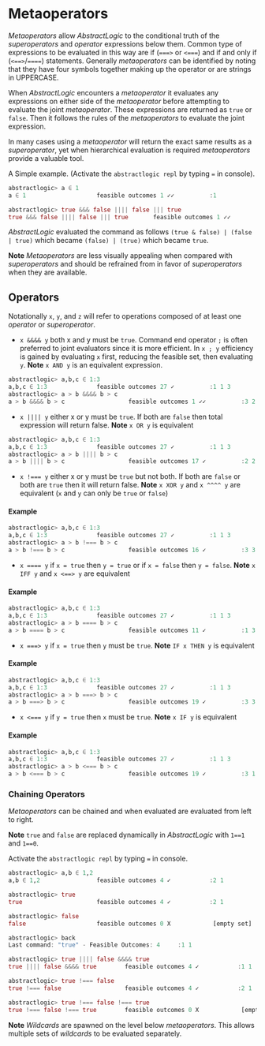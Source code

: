 # Metaoperators

*Metaoperators* allow *AbstractLogic* to the conditional truth of the *superoperators* and *operator* expressions below them. Common type of expressions to be evaluated in this way are if (`===>` or `<===`) and if and only if (`<==>`/`====`) statements. Generally *metaoperators* can be identified by noting that they have four symbols together making up the operator or are strings in UPPERCASE.

When *AbstractLogic* encounters a *metaoperator* it evaluates any expressions on either side of the *metaoperator* before attempting to evaluate the joint *metaoperator*. These expressions are returned as `true` or `false`. Then it follows the rules of the *metaoperators* to evaluate the joint expression.

In many cases using a *metaoperator* will return the exact same results as a *superoperator*, yet when hierarchical evaluation is required *metaoperators* provide a valuable tool.

A Simple example. (Activate the `abstractlogic repl` by typing `=` in console).
```julia
abstractlogic> a ∈ 1
a ∈ 1                    feasible outcomes 1 ✓✓          :1

abstractlogic> true &&& false |||| false ||| true
true &&& false |||| false ||| true       feasible outcomes 1 ✓✓          :1
```
*AbstractLogic* evaluated the command as follows `(true & false) | (false | true)` which became `(false) | (true)` which became `true`.

**Note** *Metaoperators* are less visually appealing when compared with *superoperators* and should be refrained from in favor of *superoperators* when they are available.

## Operators
Notationally `x`, `y`, and `z` will refer to operations composed of at least
one *operator* or *superoperator*.

* `x &&&& y` both x and y must be `true`. Command end operator `;` is often preferred to joint evaluators since it is more efficient. In `x ; y` efficiency is gained by evaluating `x` first, reducing the feasible set, then evaluating `y`.
**Note** `x AND y` is an equivalent expression.
```julia
abstractlogic> a,b,c ∈ 1:3
a,b,c ∈ 1:3              feasible outcomes 27 ✓          :1 1 3
abstractlogic> a > b &&&& b > c
a > b &&&& b > c                  feasible outcomes 1 ✓✓          :3 2 1
```

* `x |||| y` either x or y must be `true`. If both are `false` then total expression will return false.
**Note** `x OR y` is equivalent
```julia
abstractlogic> a,b,c ∈ 1:3
a,b,c ∈ 1:3              feasible outcomes 27 ✓          :1 1 3
abstractlogic> a > b |||| b > c
a > b |||| b > c                  feasible outcomes 17 ✓          :2 2 1
```

* `x !=== y` either x or y must be `true` but not both. If both are `false` or both are `true` then it will return false.
**Note** `x XOR y` and `x ^^^^ y` are equivalent (`x` and `y` can only be `true` or `false`)
#### Example
```julia
abstractlogic> a,b,c ∈ 1:3
a,b,c ∈ 1:3              feasible outcomes 27 ✓          :1 1 3
abstractlogic> a > b !=== b > c
a > b !=== b > c                  feasible outcomes 16 ✓          :3 3 2
```

* `x ==== y` if `x = true` then `y = true` or if `x = false` then `y = false`.
**Note** `x IFF y` and `x <==> y` are equivalent
#### Example
```julia
abstractlogic> a,b,c ∈ 1:3
a,b,c ∈ 1:3              feasible outcomes 27 ✓          :1 1 3
abstractlogic> a > b ==== b > c
a > b ==== b > c                  feasible outcomes 11 ✓          :1 3 3
```

* `x ===> y` if `x = true` then `y` must be `true`.
**Note** `IF x THEN y` is equivalent
#### Example
```julia
abstractlogic> a,b,c ∈ 1:3
a,b,c ∈ 1:3              feasible outcomes 27 ✓          :1 1 3
abstractlogic> a > b ===> b > c
a > b ===> b > c                  feasible outcomes 19 ✓          :3 3 3
```

* `x <=== y` if `y = true` then `x` must be `true`.
**Note** `x IF y` is equivalent
#### Example
```julia
abstractlogic> a,b,c ∈ 1:3
a,b,c ∈ 1:3              feasible outcomes 27 ✓          :1 1 3
abstractlogic> a > b <=== b > c
a > b <=== b > c                  feasible outcomes 19 ✓          :3 1 1
```


### Chaining Operators
*Metaoperators* can be chained and when evaluated are evaluated from left to right.

**Note** `true` and `false` are replaced dynamically in *AbstractLogic* with `1==1` and `1==0`.

Activate the `abstractlogic repl` by typing `=` in console.
```julia
abstractlogic> a,b ∈ 1,2
a,b ∈ 1,2                feasible outcomes 4 ✓           :2 1

abstractlogic> true
true                     feasible outcomes 4 ✓           :2 1

abstractlogic> false
false                    feasible outcomes 0 X            [empty set]

abstractlogic> back
Last command: "true" - Feasible Outcomes: 4     :1 1

abstractlogic> true |||| false &&&& true
true |||| false &&&& true        feasible outcomes 4 ✓           :1 1

abstractlogic> true !=== false
true !=== false                  feasible outcomes 4 ✓           :2 1

abstractlogic> true !=== false !=== true
true !=== false !=== true        feasible outcomes 0 X            [empty set]
```


**Note** *Wildcards* are spawned on the level below *metaoperators*. This allows multiple sets of *wildcards* to be evaluated separately.
